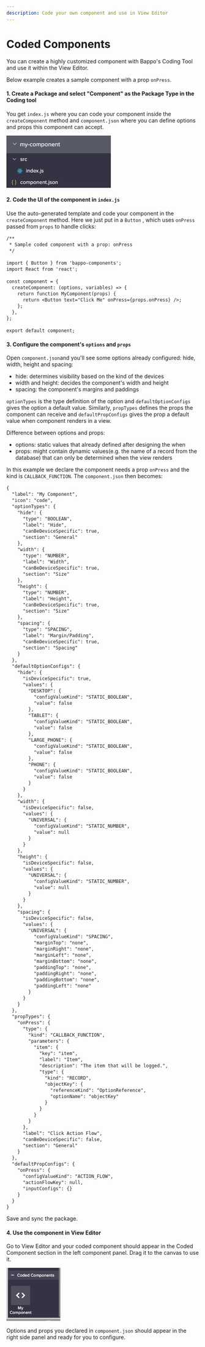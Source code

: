 ```yaml
---
description: Code your own component and use in View Editor
---
```


# Coded Components

You can create a highly customized component with Bappo's Coding Tool and use it within the View Editor. 

Below example creates a sample component with a prop `onPress`.

#### 1. Create a Package and select "Component" as the Package Type in the Coding tool

You get `index.js` where you can code your component inside the `createComponent` method and `component.json` where you can define options and props this component can accept.

![created component](../.gitbook/assets/image.png)

#### 2. Code the UI of the component in `index.js`

Use the auto-generated template and code your component in the `createComponent` method. Here we just put in a `Button` , which uses `onPress` passed from `props` to handle clicks:  

```text
/**
 * Sample coded component with a prop: onPress
 */

import { Button } from 'bappo-components';
import React from 'react';

const component = {
  createComponent: (options, variables) => {
    return function MyComponent(props) {
      return <Button text="Click Me" onPress={props.onPress} />;
    };
  },
};

export default component;
```

#### 3. Configure the component's `options` and `props`

Open `component.json`and you'll see some options already configured: hide, width, height and spacing: 

* hide: determines visibility based on the kind of the devices
* width and height:  decides the component's width and height
* spacing: the component's margins and paddings

`optionTypes` is the type definition of the option and `defaultOptionConfigs` gives the option a default value. Similarly, `propTypes` defines the props the component can receive and `defaultPropConfigs` gives the prop a default value when component renders in a view.

Difference between options and props:

* options: static values that already defined after designing the when
* props: might contain dynamic values\(e.g. the name of a record from the database\) that can only be determined when the view renders

In this example we declare the component needs a prop `onPress` and the kind is `CALLBACK_FUNCTION`. The `component.json` then becomes:

```text
{
  "label": "My Component",
  "icon": "code",
  "optionTypes": {
    "hide": {
      "type": "BOOLEAN",
      "label": "Hide",
      "canBeDeviceSpecific": true,
      "section": "General"
    },
    "width": {
      "type": "NUMBER",
      "label": "Width",
      "canBeDeviceSpecific": true,
      "section": "Size"
    },
    "height": {
      "type": "NUMBER",
      "label": "Height",
      "canBeDeviceSpecific": true,
      "section": "Size"
    },
    "spacing": {
      "type": "SPACING",
      "label": "Margin/Padding",
      "canBeDeviceSpecific": true,
      "section": "Spacing"
    }
  },
  "defaultOptionConfigs": {
    "hide": {
      "isDeviceSpecific": true,
      "values": {
        "DESKTOP": {
          "configValueKind": "STATIC_BOOLEAN",
          "value": false
        },
        "TABLET": {
          "configValueKind": "STATIC_BOOLEAN",
          "value": false
        },
        "LARGE_PHONE": {
          "configValueKind": "STATIC_BOOLEAN",
          "value": false
        },
        "PHONE": {
          "configValueKind": "STATIC_BOOLEAN",
          "value": false
        }
      }
    },
    "width": {
      "isDeviceSpecific": false,
      "values": {
        "UNIVERSAL": {
          "configValueKind": "STATIC_NUMBER",
          "value": null
        }
      }
    },
    "height": {
      "isDeviceSpecific": false,
      "values": {
        "UNIVERSAL": {
          "configValueKind": "STATIC_NUMBER",
          "value": null
        }
      }
    },
    "spacing": {
      "isDeviceSpecific": false,
      "values": {
        "UNIVERSAL": {
          "configValueKind": "SPACING",
          "marginTop": "none",
          "marginRight": "none",
          "marginLeft": "none",
          "marginBottom": "none",
          "paddingTop": "none",
          "paddingRight": "none",
          "paddingBottom": "none",
          "paddingLeft": "none"
        }
      }
    }
  },
  "propTypes": {
    "onPress": {
      "type": {
        "kind": "CALLBACK_FUNCTION",
        "parameters": {
          "item": {
            "key": "item",
            "label": "Item",
            "description": "The item that will be logged.",
            "type": {
              "kind": "RECORD",
              "objectKey": {
                "referenceKind": "OptionReference",
                "optionName": "objectKey"
              }
            }
          }
        }
      },
      "label": "Click Action Flow",
      "canBeDeviceSpecific": false,
      "section": "General"
    }
  },
  "defaultPropConfigs": {
    "onPress": {
      "configValueKind": "ACTION_FLOW",
      "actionFlowKey": null,
      "inputConfigs": {}
    }
  }
}

```

Save and sync the package.

#### 4. Use the component in View Editor

Go to View Editor and your coded component should appear in the Coded Component section in the left component panel. Drag it to the canvas to use it.

![component panel in View Editor](../.gitbook/assets/image%20%281%29.png)

Options and props you declared in `component.json` should appear in the right side panel and ready for you to configure.

